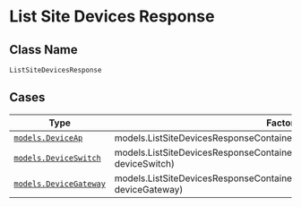 
# List Site Devices Response

## Class Name

`ListSiteDevicesResponse`

## Cases

| Type | Factory Method |
|  --- | --- |
| [`models.DeviceAp`](../../../doc/models/device-ap.md) | models.ListSiteDevicesResponseContainer.FromDeviceAp(models.DeviceAp deviceAp) |
| [`models.DeviceSwitch`](../../../doc/models/device-switch.md) | models.ListSiteDevicesResponseContainer.FromDeviceSwitch(models.DeviceSwitch deviceSwitch) |
| [`models.DeviceGateway`](../../../doc/models/device-gateway.md) | models.ListSiteDevicesResponseContainer.FromDeviceGateway(models.DeviceGateway deviceGateway) |

